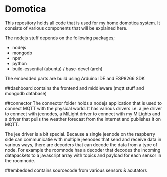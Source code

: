 Domotica
========
This repository holds all code that is used for my home domotica system. It consists of various components that will be explained here.

The nodejs stuff depends on the following packages; 
*  nodejs
*  mongodb
*  npm
*  python
*  build-essential (ubuntu) / base-devel (arch)

The embedded parts are build using Arduino IDE and ESP8266 SDK

##dashboard
contains the frontend and middleware (mqtt stuff and mongodb database)
 
##connector
The connector folder holds a nodejs application that is used to connect MQTT with the physical world. It has various drivers i.e. a jee driver to connect with jeenodes, a MiLight driver to connect with my MiLights and a driver that pulls the weather forecast from the internet and publishes it on MQTT.

The jee driver is a bit special. Because a single jeenode on the raspberry side can communicatie with multiple jeenodes that send and receive data in various ways, there are decoders that can decode the data from a type of node. For example the roomnode has a decoder that decodes the incoming datapackets to a javascript array with topics and payload for each sensor in the roomnode.

##embedded
contains sourcecode from various sensors & acutators
